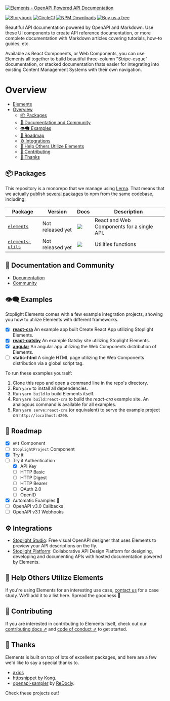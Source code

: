 [![Elements - OpenAPI Powered API Documentation](./examples/readme-header.svg)][elements_landing_page]

[![Storybook](https://cdn.jsdelivr.net/gh/storybookjs/brand@master/badge/badge-storybook.svg)](https://stoplight-elements.netlify.app)
[![CircleCI][circle_ci_image]][circle_ci]
[![NPM Downloads][circle_ci_image]][npm]
[![Buy us a tree][ecologi_image]][ecologi]

Beautiful API documentation powered by OpenAPI and Markdown. Use these UI components to create API reference documentation, or more complete documentation with Markdown articles covering tutorials, how-to guides, etc. 

Available as React Components, or Web Components, you can use Elements all together to build beautiful three-column "Stripe-esque" documentation, or stacked documentation thats easier for integrating into existing Content Management Systems with their own navigation.
# Overview

- [Elements](#elements)
- [Overview](#overview)
  - [📦 Packages](#-packages)
  - [📖 Documentation and Community](#-documentation-and-community)
  - [👁️🗨 ️️Examples](#️-️️examples)
  - [🚧 Roadmap](#-roadmap)
  - [⚙️ Integrations](#️-integrations)
  - [🏁 Help Others Utilize Elements](#-help-others-utilize-elements)
  - [👏 Contributing](#-contributing)
  - [🎉 Thanks](#-thanks)

## 📦 Packages

This repository is a monorepo that we manage using [Lerna](https://github.com/lerna/lerna). That means that we actually publish [several packages](/packages) to npm from the same codebase, including:

| Package                                                | Version                                                                                                                             | Docs                                                                                                                                                                                                                                                                          | Description                                                                        |
| ------------------------------------------------------ | ----------------------------------------------------------------------------------------------------------------------------------- | ----------------------------------------------------------------------------------------------------------------------------------------------------------------------------------------------------------------------------------------------------------------------------- | ---------------------------------------------------------------------------------- |
| [`elements`](/packages/elements)               | Not released yet               | [![](https://img.shields.io/badge/API%20Docs-site-green.svg?style=flat-square)](https://meta.stoplight.io/docs/elements)  | React and Web Components for a single API.                                                           |                                                  |
| [`elements-utils`](/packages/elements-utils)       | Not released yet       | [![](https://img.shields.io/badge/API%20Docs-site-green.svg?style=flat-square)](https://meta.stoplight.io/docs/elements)       | Utilities functions                                                     |

## 📖 Documentation and Community

- [Documentation](https://meta.stoplight.io/docs/elements)
- [Community](https://github.com/stoplightio/elements/discussions)

## 👁️🗨 ️️Examples

Stoplight Elements comes with a few example integration projects, showing you how to utilize Elements with different frameworks.
- [x] **[react-cra](./examples/react-cra)** An example app built Create React App utilizing Stoplight Elements.
- [x] **[react-gatsby](./examples/react-gatsby)** An example Gatsby site utilizing Stoplight Elements.
- [x] **[angular](./examples/angular)** An angular app utilizing the Web Components distribution of Elements.
- [ ] **static-html** A single HTML page utilizing the Web Components distribution via a global script tag.

To run these examples yourself:
1. Clone this repo and open a command line in the repo's directory.
2. Run `yarn` to install all dependencies.
3. Run `yarn build` to build Elements itself.
4. Run `yarn build:react-cra` to build the *react-cra* example site. An analogous command is available for all examples.
5. Run `yarn serve:react-cra` (or equivalent) to serve the example project on `http://localhost:4200`.

## 🚧 Roadmap

- [x] `API` Component
- [ ] `StoplightProject` Component
- [x] Try it
- [ ] Try it Authentication
  - [x] API Key
  - [ ] HTTP Basic
  - [ ] HTTP Digest
  - [ ] HTTP Bearer
  - [ ] OAuth 2.0
  - [ ] OpenID
- [x] Automatic Examples 🥳
- [ ] OpenAPI v3.0 Callbacks
- [ ] OpenAPI v3.1 Webhooks

## ⚙️ Integrations

- [Stoplight Studio](https://stoplight.io/studio/?utm_source=github&utm_medium=elements&utm_campaign=readme): Free visual OpenAPI designer that uses Elements to preview your API descriptions on the fly.
- [Stoplight Platform](https://stoplight.io/?utm_source=github&utm_medium=elements&utm_campaign=readme): Collaborative API Design Platform for designing, developing and documenting APIs with hosted documentation powered by Elements. 

## 🏁 Help Others Utilize Elements 

If you're using Elements for an interesting use case, [contact us](mailto:growth@stoplight.io) for a case study. We'll add it to a list here. Spread the goodness 🎉

## 👏 Contributing

If you are interested in contributing to Elements itself, check out our [contributing docs ⇗][contributing] and [code of conduct ⇗][code_of_conduct] to get started.

## 🎉 Thanks

Elements is built on top of lots of excellent packages, and here are a few we'd like to say a special thanks to.

- [axios](https://www.npmjs.com/package/axios)
- [httpsnippet](https://www.npmjs.com/package/httpsnippet) by [Kong](https://github.com/Kong).
- [openapi-sampler](https://www.npmjs.com/package/openapi-sampler) by [ReDocly](https://redoc.ly/).

Check these projects out!

[code_of_conduct]: CODE_OF_CONDUCT.md
[contributing]: CONTRIBUTING.md
[download-release]: https://github.com/stoplightio/elements/releases/latest
[elements_landing_page]: https://elements-demo.stoplight.io?utm_source=github&utm_medium=elements&utm_campaign=readme
[circle_ci]: https://circleci.com/gh/stoplightio/elements
[circle_ci_image]: https://img.shields.io/circleci/build/github/stoplightio/elements/main
[npm]: https://www.npmjs.com/package/@stoplight/elements
[npm_image]: https://img.shields.io/npm/dw/@stoplight/elements?color=blue
[ecologi]: https://ecologi.com/stoplightinc
[ecologi_image]: https://img.shields.io/badge/Buy%20us%20a%20tree-%F0%9F%8C%B3-lightgreen
